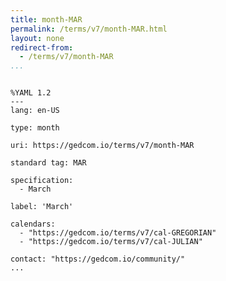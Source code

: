 ```yaml
---
title: month-MAR
permalink: /terms/v7/month-MAR.html
layout: none
redirect-from:
  - /terms/v7/month-MAR
...
```


```

%YAML 1.2
---
lang: en-US

type: month

uri: https://gedcom.io/terms/v7/month-MAR

standard tag: MAR

specification:
  - March

label: 'March'

calendars:
  - "https://gedcom.io/terms/v7/cal-GREGORIAN"
  - "https://gedcom.io/terms/v7/cal-JULIAN"

contact: "https://gedcom.io/community/"
...

```
